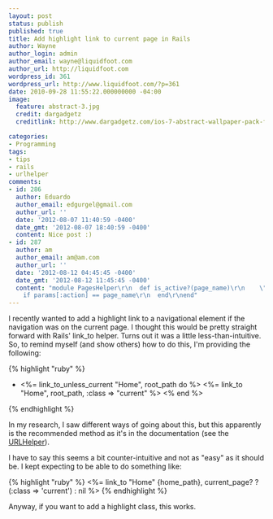```yaml
---
layout: post
status: publish
published: true
title: Add highlight link to current page in Rails
author: Wayne
author_login: admin
author_email: wayne@liquidfoot.com
author_url: http://liquidfoot.com
wordpress_id: 361
wordpress_url: http://www.liquidfoot.com/?p=361
date: 2010-09-28 11:55:22.000000000 -04:00
image:
  feature: abstract-3.jpg
  credit: dargadgetz
  creditlink: http://www.dargadgetz.com/ios-7-abstract-wallpaper-pack-for-iphone-5-and-ipod-touch-retina/

categories:
- Programming
tags:
- tips
- rails
- urlhelper
comments:
- id: 286
  author: Eduardo
  author_email: edgurgel@gmail.com
  author_url: ''
  date: '2012-08-07 11:40:59 -0400'
  date_gmt: '2012-08-07 18:40:59 -0400'
  content: Nice post :)
- id: 287
  author: am
  author_email: am@am.com
  author_url: ''
  date: '2012-08-12 04:45:45 -0400'
  date_gmt: '2012-08-12 11:45:45 -0400'
  content: "module PagesHelper\r\n  def is_active?(page_name)\r\n    \"selected\"
    if params[:action] == page_name\r\n  end\r\nend"
---
```

I recently wanted to add a highlight link to a navigational element if the navigation was on the current page. I thought this would be pretty straight forward with Rails' link_to helper. Turns out it was a little less-than-intuitive. So, to remind myself (and show others) how to do this, I'm providing the following:

{% highlight "ruby" %}
<ul>
    <li>
        <%= link_to_unless_current "Home", root_path do %>
          <%= link_to "Home", root_path, :class => "current" %>
        <% end %>
    </li>
</ul>
{% endhighlight %}

In my research, I saw different ways of going about this, but this apparently is the recommended method as it's in the documentation (see the <a href="http://api.rubyonrails.org/classes/ActionView/Helpers/UrlHelper.html#method-i-link_to_unless_current">URLHelper</a>).

I have to say this seems a bit counter-intuitive and not as "easy" as it should be. I kept expecting to be able to do something like:

{% highlight "ruby" %}
<%= link_to "Home" {home_path}, current_page? ? (:class => 'current') : nil %>
{% endhighlight %}

Anyway, if you want to add a highlight class, this works.

